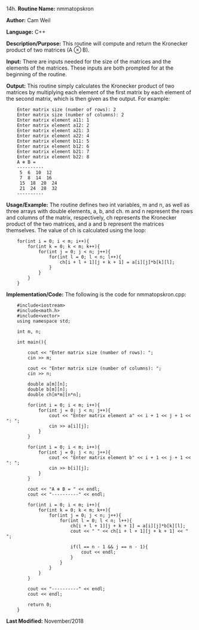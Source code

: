 14h. **Routine Name:**           nmmatopskron

   **Author:** Cam Weil

   **Language:** C++

   **Description/Purpose:** This routine will compute and return the Kronecker product of two matrices (A ⊗ B).
   
   **Input:** There are inputs needed for the size of the matrices and the elements of the matrices. These inputs are both prompted for at the beginning of the routine.

   **Output:** This routine simply calculates the Kronecker product of two matrices by multiplying each element of the first matrix by each element of the second matrix, which is then given as the output. For example:
   
        Enter matrix size (number of rows): 2
        Enter matrix size (number of columns): 2
        Enter matrix element a11: 1
        Enter matrix element a12: 2
        Enter matrix element a21: 3
        Enter matrix element a22: 4
        Enter matrix element b11: 5
        Enter matrix element b12: 6
        Enter matrix element b21: 7
        Enter matrix element b22: 8
        A ⊗ B = 
        ----------
         5  6  10  12 
         7  8  14  16 
         15  18  20  24 
         21  24  28  32 
        ----------

   **Usage/Example:** The routine defines two int variables, m and n, as well as three arrays with double elements, a, b, and ch. m and n represent the rows and columns of the matrix, respectively, ch represents the Kronecker product of the two matrices, and a and b represent the matrices themselves. The value of ch is calculated using the loop:
   
        for(int i = 0; i < m; i++){
            for(int k = 0; k < m; k++){
                for(int j = 0; j < n; j++){
                    for(int l = 0; l < n; l++){
                        ch[i + l + 1][j + k + 1] = a[i][j]*b[k][l];
                    }
                }
            }
        }

   **Implementation/Code:** The following is the code for nmmatopskron.cpp:

        #include<iostream>
        #include<math.h>
        #include<vector>
        using namespace std;

        int m, n;

        int main(){

            cout << "Enter matrix size (number of rows): ";
            cin >> m;

            cout << "Enter matrix size (number of columns): ";
            cin >> n;

            double a[m][n];
            double b[m][n];
            double ch[m*m][n*n];

            for(int i = 0; i < m; i++){
                for(int j = 0; j < n; j++){
                    cout << "Enter matrix element a" << i + 1 << j + 1 << ": ";
                    cin >> a[i][j];
                }
            }
            
            for(int i = 0; i < m; i++){
                for(int j = 0; j < n; j++){
                    cout << "Enter matrix element b" << i + 1 << j + 1 << ": ";
                    cin >> b[i][j];
                }
            }

            cout << "A ⊗ B = " << endl;
            cout << "----------" << endl;

            for(int i = 0; i < m; i++){
                for(int k = 0; k < m; k++){
                    for(int j = 0; j < n; j++){
                        for(int l = 0; l < n; l++){
                            ch[i + l + 1][j + k + 1] = a[i][j]*b[k][l];
                            cout << " " << ch[i + l + 1][j + k + 1] << " ";

                            if(l == n - 1 && j == n - 1){
                                cout << endl;
                            }
                        }
                    }
                }
            }

            cout << "----------" << endl;
            cout << endl;

            return 0;
        }

   **Last Modified:** November/2018
